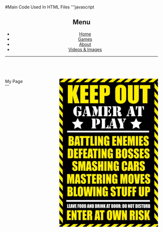 #Main Code Used In HTML Files
'''javascript
<!doctype html>
<html>
	<head>
		<title>Gaming Centeral</title>
		<link rel="stylesheet" type="text/css" href="scripts\main.css" />
		<link rel="stylesheet" type="text/css" href="fonts\fonts.css" />
		<link rel="shortcut icon" href="styles\favicon.png" type="image/x-icon" />
		<link rel="favicon" href="styles\favicon.png" type="image/x-icon" />
	</head>
	<body>
		<header>
		<nav>
			<h1>Menu</h1>
			<ul>
				<li><a href="index.html">Home</a></li>
				<li><a href="games.html">Games</a></li>
				<li id="atPad"><a href="About.html">About</a></li>
				<li><a href="Images And Videos.html">Videos & Images</a></li>
			</ul>
			<hr>
		</nav>
		</header>
	<br>
		<img id="EAR" src="styles\Enter At Risk.jpg" alt="Gaming 'Enter At Risk'" align="right">
		<div>My Page</div>
	</body>
</html>
'''
